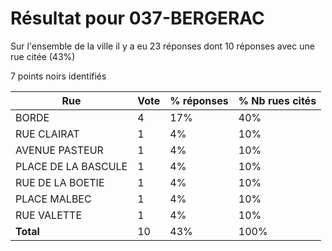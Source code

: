 # Résultat pour 037-BERGERAC

Sur l'ensemble de la ville il y a eu 23 réponses dont 10 réponses avec une rue citée (43%)

7 points noirs identifiés

| Rue | Vote | % réponses | % Nb rues cités|
|-----|------|------------|----------------|
| BORDE | 4 | 17% | 40%|
| RUE CLAIRAT | 1 | 4% | 10%|
| AVENUE PASTEUR | 1 | 4% | 10%|
| PLACE DE LA BASCULE | 1 | 4% | 10%|
| RUE DE LA BOETIE | 1 | 4% | 10%|
| PLACE MALBEC | 1 | 4% | 10%|
| RUE VALETTE | 1 | 4% | 10%|
| **Total** | 10 | 43% | 100%|
